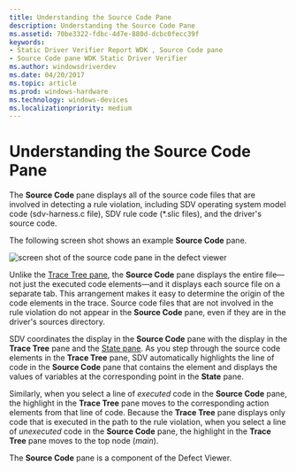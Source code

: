 ```yaml
---
title: Understanding the Source Code Pane
description: Understanding the Source Code Pane
ms.assetid: 70be3322-fdbc-4d7e-880d-dcbc0fecc39f
keywords:
- Static Driver Verifier Report WDK , Source Code pane
- Source Code pane WDK Static Driver Verifier
ms.author: windowsdriverdev
ms.date: 04/20/2017
ms.topic: article
ms.prod: windows-hardware
ms.technology: windows-devices
ms.localizationpriority: medium
---
```


# Understanding the Source Code Pane


The **Source Code** pane displays all of the source code files that are involved in detecting a rule violation, including SDV operating system model code (sdv-harness.c file), SDV rule code (\*.slic files), and the driver's source code.

The following screen shot shows an example **Source Code** pane.

![screen shot of the source code pane in the defect viewer](images/sdv-sourcecode.png)

Unlike the [Trace Tree pane](trace-tree-pane.md), the **Source Code** pane displays the entire file—not just the executed code elements—and it displays each source file on a separate tab. This arrangement makes it easy to determine the origin of the code elements in the trace. Source code files that are not involved in the rule violation do not appear in the **Source Code** pane, even if they are in the driver's sources directory.

SDV coordinates the display in the **Source Code** pane with the display in the **Trace Tree** pane and the [State pane](state-pane.md). As you step through the source code elements in the **Trace Tree** pane, SDV automatically highlights the line of code in the **Source Code** pane that contains the element and displays the values of variables at the corresponding point in the **State** pane.

Similarly, when you select a line of *executed* code in the **Source Code** pane, the highlight in the **Trace Tree** pane moves to the corresponding action elements from that line of code. Because the **Trace Tree** pane displays only code that is executed in the path to the rule violation, when you select a line of *unexecuted* code in the **Source Code** pane, the highlight in the **Trace Tree** pane moves to the top node (*main*).

The **Source Code** pane is a component of the Defect Viewer.

 

 





